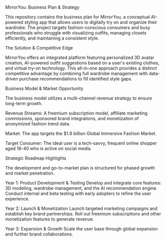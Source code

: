 MirrorYou: Business Plan & Strategy

This repository contains the business plan for MirrorYou, a conceptual AI-powered styling app that allows users to digitally try on and organize their wardrobe. The project targets fashion-conscious consumers and busy professionals who struggle with visualizing outfits, managing closets efficiently, and maintaining a consistent style.

The Solution & Competitive Edge

MirrorYou offers an integrated platform featuring personalized 3D avatar creation, AI-powered outfit suggestions based on a user's existing clothes, and virtual try-on technology. This all-in-one approach provides a distinct competitive advantage by combining full wardrobe management with data-driven purchase recommendations to fill identified style gaps.

Business Model & Market Opportunity

The business model utilizes a multi-channel revenue strategy to ensure long-term growth.

Revenue Streams: A freemium subscription model, affiliate marketing commissions, sponsored brand integrations, and monetization of anonymized fashion trend data.

Market: The app targets the $1.9 billion Global Immersive Fashion Market.

Target Consumer: The ideal user is a tech-savvy, frequent online shopper aged 18-40 who is active on social media.

Strategic Roadmap Highlights

The development and go-to-market plan is structured for phased growth and market penetration.

Year 1: Product Development & Testing
Develop and integrate core features: 3D modeling, wardrobe management, and the AI recommendation engine. Conduct internal and beta testing with early adopters to refine the user experience.

Year 2: Launch & Monetization
Launch targeted marketing campaigns and establish key brand partnerships. Roll out freemium subscriptions and other monetization features to generate revenue.

Year 3: Expansion & Growth
Scale the user base through global expansion and further brand collaborations.
